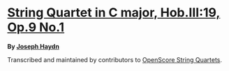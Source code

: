# [String Quartet in C major, Hob.III:19, Op.9 No.1][set]

__By [Joseph Haydn][composer]__

[set]: https://musescore.com/openscore-string-quartets/sets/5769894
[composer]: https://musescore.com/openscore-string-quartets/sets?order=title&text=Haydn,+Joseph

Transcribed and maintained by contributors to [OpenScore String Quartets].

[OpenScore String Quartets]: https://musescore.com/openscore-string-quartets
